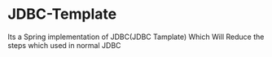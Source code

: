 # JDBC-Template
Its a Spring implementation of JDBC(JDBC Tamplate) Which Will Reduce the steps which used in normal JDBC
